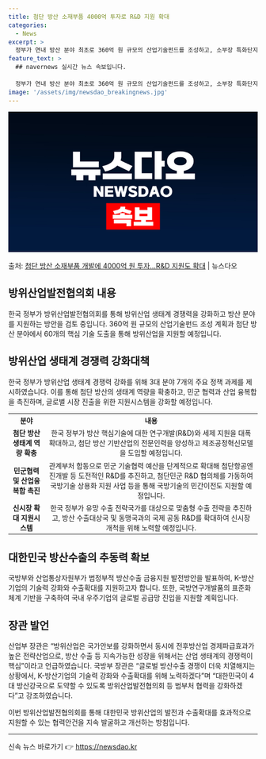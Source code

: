 ```yaml
---
title: 첨단 방산 소재부품 4000억 투자로 R&D 지원 확대
categories:
  - News
excerpt: >
  정부가 연내 방산 분야 최초로 360억 원 규모의 산업기술펀드를 조성하고, 소부장 특화단지에 방산 분야를 추…
feature_text: >
  ## navernews 실시간 뉴스 속보입니다.

  정부가 연내 방산 분야 최초로 360억 원 규모의 산업기술펀드를 조성하고, 소부장 특화단지에 방산 분야를 추…
image: '/assets/img/newsdao_breakingnews.jpg'
---
```


![뉴스다오 속보](/assets/img/newsdao_breakingnews.jpg)

<p>출처: <a href="https://newsdao.kr/3611" rel="dofollow">첨단 방산 소재부품 개발에 4000억 원 투자…R&D 지원도 확대</a> | 뉴스다오</p>

<h2 data-ke-size="size26">방위산업발전협의회 내용</h2>
<p data-ke-size="size16">한국 정부가 방위산업발전협의회를 통해 방위산업 생태계 경쟁력을 강화하고 방산 분야를 지원하는 방안을 검토 중입니다. 360억 원 규모의 산업기술펀드 조성 계획과 첨단 방산 분야에서 60개의 핵심 기술 도출을 통해 방위산업을 지원할 예정입니다.</p>

<h2 data-ke-size="size26">방위산업 생태계 경쟁력 강화대책</h2>
<p data-ke-size="size16">한국 정부가 방위산업 생태계 경쟁력 강화를 위해 3대 분야 7개의 주요 정책 과제를 제시하였습니다. 이를 통해 첨단 방산의 생태계 역량을 확충하고, 민군 협력과 산업 융복합을 촉진하며, 글로벌 시장 진출을 위한 지원시스템을 강화할 예정입니다.</p>

<table>
  <tr>
    <th>분야</th>
    <th>내용</th>
  </tr>
  <tr>
    <td style="text-align: center; height: 17px;"><b>첨단 방산 생태계 역량 확충</b></td>
    <td style="text-align: center; height: 17px;">한국 정부가 방산 핵심기술에 대한 연구개발(R&D)와 세제 지원을 대폭 확대하고, 첨단 방산 기반산업의 전문인력을 양성하고 제조공정혁신모델을 도입할 예정입니다.</td>
  </tr>
  <tr>
    <td style="text-align: center; height: 17px;"><b>민군협력 및 산업융복합 촉진</b></td>
    <td style="text-align: center; height: 17px;">관계부처 합동으로 민군 기술협력 예산을 단계적으로 확대해 첨단항공엔진개발 등 도전적인 R&D를 추진하고, 첨단민군 R&D 협의체를 가동하여 국방기술 상용화 지원 사업 등을 통해 국방기술의 민간이전도 지원할 예정입니다.</td>
  </tr>
  <tr>
    <td style="text-align: center; height: 17px;"><b>신시장 확대 지원시스템</b></td>
    <td style="text-align: center; height: 17px;">한국 정부가 유망 수출 전략국가를 대상으로 맞춤형 수출 전략을 추진하고, 방산 수출대상국 및 동맹국과의 국제 공동 R&D를 확대하여 신시장 개척을 위해 노력할 예정입니다.</td>
  </tr>
</table>

<h2 data-ke-size="size26">대한민국 방산수출의 추동력 확보</h2>
<p data-ke-size="size16">국방부와 산업통상자원부가 범정부적 방산수출 금융지원 발전방안을 발표하여, K-방산기업의 기술력 강화와 수출확대를 지원하고자 합니다. 또한, 국방연구개발품의 표준화 체계 기반을 구축하여 국내 우주기업의 글로벌 공급망 진입을 지원할 계획입니다.</p>

<h2 data-ke-size="size26">장관 발언</h2>
<p data-ke-size="size16">산업부 장관은 “방위산업은 국가안보를 강화하면서 동시에 전후방산업 경제파급효과가 높은 전략산업으로, 방산 수출 등 지속가능한 성장을 위해서는 산업 생태계의 경쟁력이 핵심”이라고 언급하였습니다. 국방부 장관은 “글로벌 방산수출 경쟁이 더욱 치열해지는 상황에서, K-방산기업의 기술력 강화와 수출확대를 위해 노력하겠다”며 “대한민국이 4대 방산강국으로 도약할 수 있도록 방위산업발전협의회 등 범부처 협력을 강화하겠다”고 강조하였습니다.</p>

<p data-ke-size="size16">이번 방위산업발전협의회를 통해 대한민국 방위산업의 발전과 수출확대를 효과적으로 지원할 수 있는 협력안건을 지속 발굴하고 개선하는 방침입니다.</p>

<hr> 

신속 뉴스 바로가기 👉 <a href="https://newsdao.kr" rel="dofollow">https://newsdao.kr</a>


